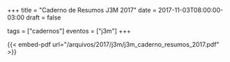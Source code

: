 +++
title = "Caderno de Resumos J3M 2017"
date = 2017-11-03T08:00:00-03:00
draft = false

tags = ["cadernos"]
eventos = ["j3m"]
+++

{{< embed-pdf url="/arquivos/2017/j3m/j3m_caderno_resumos_2017.pdf" >}}
